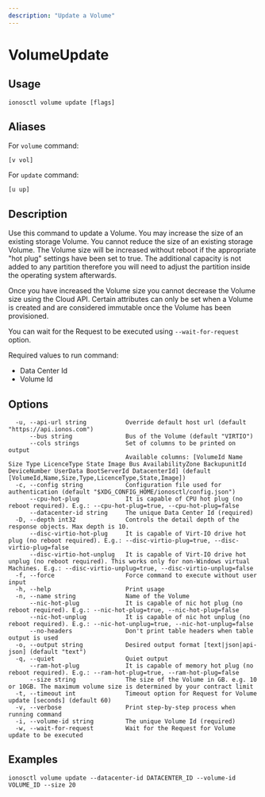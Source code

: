 ```yaml
---
description: "Update a Volume"
---
```


# VolumeUpdate

## Usage

```text
ionosctl volume update [flags]
```

## Aliases

For `volume` command:

```text
[v vol]
```

For `update` command:

```text
[u up]
```

## Description

Use this command to update a Volume. You may increase the size of an existing storage Volume. You cannot reduce the size of an existing storage Volume. The Volume size will be increased without reboot if the appropriate "hot plug" settings have been set to true. The additional capacity is not added to any partition therefore you will need to adjust the partition inside the operating system afterwards.

Once you have increased the Volume size you cannot decrease the Volume size using the Cloud API. Certain attributes can only be set when a Volume is created and are considered immutable once the Volume has been provisioned.

You can wait for the Request to be executed using `--wait-for-request` option.

Required values to run command:

* Data Center Id
* Volume Id

## Options

```text
  -u, --api-url string           Override default host url (default "https://api.ionos.com")
      --bus string               Bus of the Volume (default "VIRTIO")
      --cols strings             Set of columns to be printed on output 
                                 Available columns: [VolumeId Name Size Type LicenceType State Image Bus AvailabilityZone BackupunitId DeviceNumber UserData BootServerId DatacenterId] (default [VolumeId,Name,Size,Type,LicenceType,State,Image])
  -c, --config string            Configuration file used for authentication (default "$XDG_CONFIG_HOME/ionosctl/config.json")
      --cpu-hot-plug             It is capable of CPU hot plug (no reboot required). E.g.: --cpu-hot-plug=true, --cpu-hot-plug=false
      --datacenter-id string     The unique Data Center Id (required)
  -D, --depth int32              Controls the detail depth of the response objects. Max depth is 10.
      --disc-virtio-hot-plug     It is capable of Virt-IO drive hot plug (no reboot required). E.g.: --disc-virtio-plug=true, --disc-virtio-plug=false
      --disc-virtio-hot-unplug   It is capable of Virt-IO drive hot unplug (no reboot required). This works only for non-Windows virtual Machines. E.g.: --disc-virtio-unplug=true, --disc-virtio-unplug=false
  -f, --force                    Force command to execute without user input
  -h, --help                     Print usage
  -n, --name string              Name of the Volume
      --nic-hot-plug             It is capable of nic hot plug (no reboot required). E.g.: --nic-hot-plug=true, --nic-hot-plug=false
      --nic-hot-unplug           It is capable of nic hot unplug (no reboot required). E.g.: --nic-hot-unplug=true, --nic-hot-unplug=false
      --no-headers               Don't print table headers when table output is used
  -o, --output string            Desired output format [text|json|api-json] (default "text")
  -q, --quiet                    Quiet output
      --ram-hot-plug             It is capable of memory hot plug (no reboot required). E.g.: --ram-hot-plug=true, --ram-hot-plug=false
      --size string              The size of the Volume in GB. e.g. 10 or 10GB. The maximum volume size is determined by your contract limit
  -t, --timeout int              Timeout option for Request for Volume update [seconds] (default 60)
  -v, --verbose                  Print step-by-step process when running command
  -i, --volume-id string         The unique Volume Id (required)
  -w, --wait-for-request         Wait for the Request for Volume update to be executed
```

## Examples

```text
ionosctl volume update --datacenter-id DATACENTER_ID --volume-id VOLUME_ID --size 20
```

